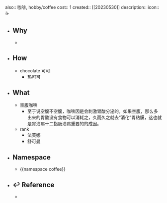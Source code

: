 also:: 咖啡, hobby/coffee
cost:: 1
created:: [[20230530]]
description:: 
icon:: ☕

- ## Why
  -
- ## How
  - chocolate 可可
    - 热可可
- ## What
  - 空腹咖啡
    - 至于说空腹不空腹，咖啡因是会刺激胃酸分泌的，如果空腹，那么多出来的胃酸没有食物可以消耗之，久而久之就去“消化”胃粘膜，这也就是胃溃疡十二指肠溃疡重要的的成因。
  - rank
    - 法芙娜
    - 舒可曼
- ## Namespace
  - {{namespace coffee}}
- ## ↩ Reference
  -